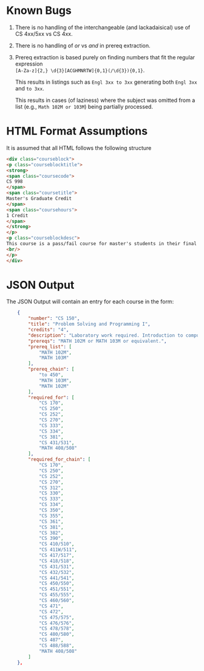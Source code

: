 # Known Bugs

  1. There is no handling of the interchangeable (and lackadaisical) use of CS
     4xx/5xx vs CS 4xx.

  2. There is no handling of _or_ vs _and_ in prereq extraction.

  3. Prereq extraction is based purely on finding numbers that fit the regular
     expression  
     `[A-Za-z]{2,} \d{3}[ACGHMNRTW]{0,1}(/\d{3}){0,1}`.

      This results in listings such as `Engl 3xx to 3xx` generating both
      `Engl 3xx` and `to 3xx`.

      This results in cases (of laziness) where the subject was omitted from a
      list (e.g., `Math 102M or 103M`) being partially processed.


# HTML Format Assumptions

It is assumed that all HTML follows the following structure

```html
<div class="courseblock">
<p class="courseblocktitle">
<strong>
<span class="coursecode">
CS 998
</span>
<span class="coursetitle">
Master's Graduate Credit
</span>
<span class="coursehours">
1 Credit
</span>
</strong>
</p>
<p class="courseblockdesc">
This course is a pass/fail course for master's students in their final semester. It may be taken to fulfill the registration requirement necessary for graduation.  All master's students are required to be registered for at least one graduate credit hour in the semester of their graduation.
<br/>
</p>
</div>
```

# JSON Output

The JSON Output will contain an entry for each course in the form:

```json
    {
        "number": "CS 150",
        "title": "Problem Solving and Programming I",
        "credits": "4",
        "description": "Laboratory work required. Introduction to computer-based problem solving and programming in C++. Topics include problem solving methodologies, program design, algorithm development, and testing. C++ language concepts include variables, data types and expressions, assignment, control-flow statements, functions, arrays, pointers, structs, and classes.",
        "prereqs": "MATH 102M or MATH 103M or equivalent.",
        "prereq_list": [
            "MATH 102M",
            "MATH 103M"
        ],
        "prereq_chain": [
            "to 450",
            "MATH 103M",
            "MATH 102M"
        ],
        "required_for": [
            "CS 170",
            "CS 250",
            "CS 252",
            "CS 270",
            "CS 333",
            "CS 334",
            "CS 381",
            "CS 431/531",
            "MATH 408/508"
        ],
        "required_for_chain": [
            "CS 170",
            "CS 250",
            "CS 252",
            "CS 270",
            "CS 312",
            "CS 330",
            "CS 333",
            "CS 334",
            "CS 350",
            "CS 355",
            "CS 361",
            "CS 381",
            "CS 382",
            "CS 390",
            "CS 410/510",
            "CS 411W/511",
            "CS 417/517",
            "CS 418/518",
            "CS 431/531",
            "CS 432/532",
            "CS 441/541",
            "CS 450/550",
            "CS 451/551",
            "CS 455/555",
            "CS 460/560",
            "CS 471",
            "CS 472",
            "CS 475/575",
            "CS 476/576",
            "CS 478/578",
            "CS 480/580",
            "CS 487",
            "CS 488/588",
            "MATH 408/508"
        ]
    },
```
